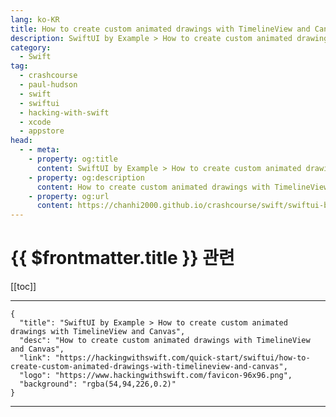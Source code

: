 ```yaml
---
lang: ko-KR
title: How to create custom animated drawings with TimelineView and Canvas
description: SwiftUI by Example > How to create custom animated drawings with TimelineView and Canvas
category:
  - Swift
tag: 
  - crashcourse
  - paul-hudson
  - swift
  - swiftui
  - hacking-with-swift
  - xcode
  - appstore
head:
  - - meta:
    - property: og:title
      content: SwiftUI by Example > How to create custom animated drawings with TimelineView and Canvas
    - property: og:description
      content: How to create custom animated drawings with TimelineView and Canvas
    - property: og:url
      content: https://chanhi2000.github.io/crashcourse/swift/swiftui-by-example/17-drawing/how-to-create-custom-animated-drawings-with-timelineview-and-canvas.html
---
```


# {{ $frontmatter.title }} 관련

[[toc]]

---

```component VPCard
{
  "title": "SwiftUI by Example > How to create custom animated drawings with TimelineView and Canvas",
  "desc": "How to create custom animated drawings with TimelineView and Canvas",
  "link": "https://hackingwithswift.com/quick-start/swiftui/how-to-create-custom-animated-drawings-with-timelineview-and-canvas",
  "logo": "https://www.hackingwithswift.com/favicon-96x96.png",
  "background": "rgba(54,94,226,0.2)"
}
```

---

<TagLinks />